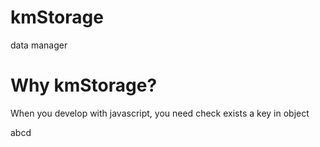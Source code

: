 # kmStorage
data manager

# Why kmStorage?
When you develop with javascript, you need check exists a key in object 

abcd
